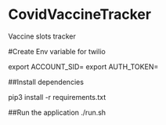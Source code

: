 # CovidVaccineTracker
Vaccine slots tracker

#Create Env variable for twilio

export ACCOUNT_SID=<Your SID>
export AUTH_TOKEN=<Your Auth Token>

##Install dependencies

pip3 install -r requirements.txt

##Run the application
./run.sh
